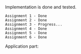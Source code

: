 Implementation is done and tested.

	Assignment 1 - Done
	Assignment 2 - Done
	Assignment 3 - Progress...
	Assignment 4 - Done
	Assignment 5 - Done
	Assignment 6 - Done

Application part:

	




